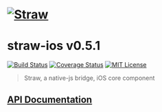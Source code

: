 # [![Straw](http://strawjs.github.io/logo.png)](http://strawjs.github.io/)

# straw-ios v0.5.1

[![Build Status](https://img.shields.io/travis/strawjs/straw-ios.svg?style=flat)](https://travis-ci.org/strawjs/straw-ios)
[![Coverage Status](https://img.shields.io/coveralls/strawjs/straw-ios.svg?style=flat)](https://coveralls.io/r/strawjs/straw-ios)
[![MIT License](https://img.shields.io/badge/license-MIT-1188ff.svg?style=flat)](https://github.com/strawjs/straw-ios/blob/master/LICENSE)

> Straw, a native-js bridge, iOS core component

## [API Documentation](http://strawjs.github.io/straw-ios/doc/v0.5.1/html/index.html)
